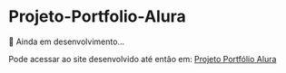 # Projeto-Portfolio-Alura

🚧 Ainda em desenvolvimento...

Pode acessar ao site desenvolvido até então em: [Projeto Portfólio Alura](https://gabriel-dupla.github.io/Projeto-Portfolio-Alura/)
